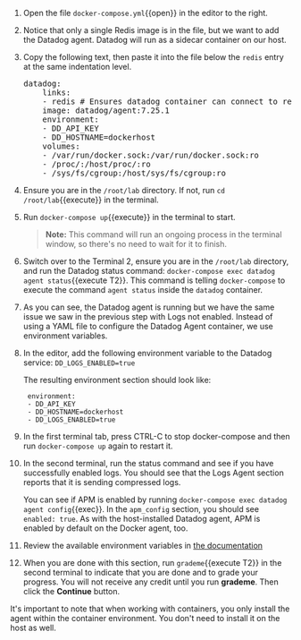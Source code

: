 1. Open the file `docker-compose.yml`{{open}} in the editor to the right. 
1. Notice that only a single Redis image is in the file, but we want to add the Datadog agent. Datadog will run as a sidecar container on our host. 
1. Copy the following text, then paste it into the file below the `redis` entry at the same indentation level.
   <pre class="file" data-target="clipboard">
   datadog:
       links:
       - redis # Ensures datadog container can connect to redis container
       image: datadog/agent:7.25.1
       environment:
       - DD_API_KEY
       - DD_HOSTNAME=dockerhost
       volumes:
       - /var/run/docker.sock:/var/run/docker.sock:ro
       - /proc/:/host/proc/:ro
       - /sys/fs/cgroup:/host/sys/fs/cgroup:ro
   </pre>
1. Ensure you are in the `/root/lab` directory. If not, run `cd /root/lab`{{execute}} in the terminal.
1. Run `docker-compose up`{{execute}} in the terminal to start.

    > **Note:** This command will run an ongoing process in the terminal window, so there's no need to wait for it to finish.
  
1. Switch over to the Terminal 2, ensure you are in the `/root/lab` directory, and run the Datadog status command: `docker-compose exec datadog agent status`{{execute T2}}. This command is telling `docker-compose` to execute the command `agent status` inside the `datadog` container.
1. As you can see, the Datadog agent is running but we have the same issue we saw in the previous step with Logs not enabled. Instead of using a YAML file to configure the Datadog Agent container, we use environment variables.
1. In the editor, add the following environment variable to the Datadog service:
    `DD_LOGS_ENABLED=true`
    
    The resulting environment section should look like:

        environment:
        - DD_API_KEY
        - DD_HOSTNAME=dockerhost
        - DD_LOGS_ENABLED=true

1. In the first terminal tab, press CTRL-C to stop docker-compose and then run `docker-compose up` again to restart it.
1. In the second terminal, run the status command and see if you have successfully enabled logs. You should see that the Logs Agent section reports that it is sending compressed logs.

    You can see if APM is enabled by running `docker-compose exec datadog agent config`{{exec}}. In the `apm_config` section, you should see `enabled: true`. As with the host-installed Datadog agent, APM is enabled by default on the Docker agent, too.
1. Review the available environment variables in <a href="https://docs.datadoghq.com/agent/docker/?tab=standard#overview" target="_datadog">the documentation</a>
1. When you are done with this section, run `grademe`{{execute T2}} in the second terminal to indicate that you are done and to grade your progress. You will not receive any credit until you run **grademe**. Then click the **Continue** button.

It's important to note that when working with containers, you only install the agent within the container environment. You don't need to install it on the host as well.
